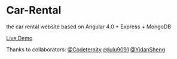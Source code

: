 # Car-Rental
the car rental website based on Angular 4.0 + Express + MongoDB

[Live Demo](utdcarrental.com)

Thanks to collaborators: [@Codeternity](https://github.com/Codeternity) [@lulu9091](https://github.com/lulu9091) [@YidanSheng](https://github.com/YidanSheng)
